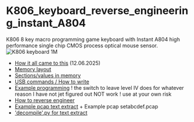 # K806_keyboard_reverse_engineering_instant_A804
K806 8 key macro programming game keyboard with Instant A804 high performance single chip CMOS process optical mouse sensor.
![K806 keyboard 1M](https://github.com/user-attachments/assets/0e5f651a-83a6-4fe0-8137-7e938c6447b0)

- [How it all came to this](History.md) (12.06.2025)
- [Memory layout](Memory.md)
- [Sections/values in memory](Sections.md)
- [USB commands / How to write](Commands.md) 
- [Example programming](example_keybord_write_level_iv.py) ! the switch to leave level IV does for whatever reason I have not jet figured out NOT work ! use at your own risk
- [How to reverse engineer](Reverse.md)
- [Example pcap text extract](setabcdef.pcap.txt) + Example pcap setabcdef.pcap
- ['decompile'.py for text extract](decompile.py) 

